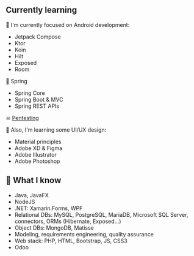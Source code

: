 ## Currently learning
📱 I'm currently focused on Android development:
- Jetpack Compose
- Ktor
- Koin
- Hilt
- Exposed
- Room

🍃 Spring
- Spring Core
- Spring Boot & MVC
- Spring REST APIs

☠ [Pentesting](https://github.com/SamGarciaDev/htb-writeups)

📐 Also, I'm learning some UI/UX design:
- Material principles
- Adobe XD & Figma
- Adobe Illustrator
- Adobe Photoshop

## 🧠 What I know
- Java, JavaFX
- NodeJS
- .NET: Xamarin.Forms, WPF
- Relational DBs: MySQL, PostgreSQL, MariaDB, Microsoft SQL Server, connectors, ORMs (Hibernate, Exposed...)
- Object DBs: MongoDB, Matisse
- Modeling, requirements engineering, quality assurance
- Web stack: PHP, HTML, Bootstrap, JS, CSS3
- Odoo

